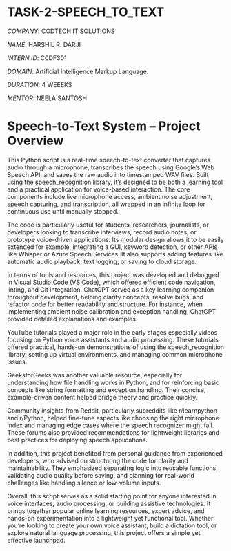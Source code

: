 # TASK-2-SPEECH_TO_TEXT

*COMPANY*: CODTECH IT SOLUTIONS

*NAME*: HARSHIL R. DARJI

*INTERN ID*: C0DF301

*DOMAIN*: Artificial Intelligence Markup Language.

*DURATION*: 4 WEEEKS

*MENTOR*: NEELA SANTOSH

# Speech-to-Text System – Project Overview
This Python script is a real-time speech-to-text converter that captures audio through a microphone, transcribes the speech using Google’s Web Speech API, and saves the raw audio into timestamped WAV files. Built using the speech_recognition library, it’s designed to be both a learning tool and a practical application for voice-based interaction. The core components include live microphone access, ambient noise adjustment, speech capturing, and transcription, all wrapped in an infinite loop for continuous use until manually stopped.

The code is particularly useful for students, researchers, journalists, or developers looking to transcribe interviews, record audio notes, or prototype voice-driven applications. Its modular design allows it to be easily extended for example, integrating a GUI, keyword detection, or other APIs like Whisper or Azure Speech Services. It also supports adding features like automatic audio playback, text logging, or saving to cloud storage.

In terms of tools and resources, this project was developed and debugged in Visual Studio Code (VS Code), which offered efficient code navigation, linting, and Git integration. ChatGPT served as a key learning companion throughout development, helping clarify concepts, resolve bugs, and refactor code for better readability and structure. For instance, when implementing ambient noise calibration and exception handling, ChatGPT provided detailed explanations and examples.

YouTube tutorials played a major role in the early stages especially videos focusing on Python voice assistants and audio processing. These tutorials offered practical, hands-on demonstrations of using the speech_recognition library, setting up virtual environments, and managing common microphone issues.

GeeksforGeeks was another valuable resource, especially for understanding how file handling works in Python, and for reinforcing basic concepts like string formatting and exception handling. Their concise, example-driven content helped bridge theory and practice quickly.

Community insights from Reddit, particularly subreddits like r/learnpython and r/Python, helped fine-tune aspects like choosing the right microphone index and managing edge cases where the speech recognizer might fail. These forums also provided recommendations for lightweight libraries and best practices for deploying speech applications.

In addition, this project benefited from personal guidance from experienced developers, who advised on structuring the code for clarity and maintainability. They emphasized separating logic into reusable functions, validating audio quality before saving, and planning for real-world challenges like handling silence or low-volume inputs.

Overall, this script serves as a solid starting point for anyone interested in voice interfaces, audio processing, or building assistive technologies. It brings together popular online learning resources, expert advice, and hands-on experimentation into a lightweight yet functional tool. Whether you’re looking to create your own voice assistant, build a dictation tool, or explore natural language processing, this project offers a simple yet effective launchpad.
